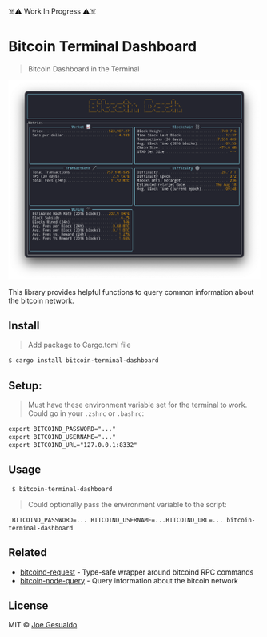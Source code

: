 ☠️⚠️ Work In Progress ⚠️☠️

# Bitcoin Terminal Dashboard
> Bitcoin Dashboard in the Terminal

![Screenshot](screenshot_3.png)

This library provides helpful functions to query common information about the bitcoin network.

## Install
> Add package to Cargo.toml file
```bash
$ cargo install bitcoin-terminal-dashboard
```

## Setup:
> Must have these environment variable set for the terminal to work. Could go in your `.zshrc` or `.bashrc`:
```
export BITCOIND_PASSWORD="..." 
export BITCOIND_USERNAME="..." 
export BITCOIND_URL="127.0.0.1:8332"
```
## Usage
``` bash
 $ bitcoin-terminal-dashboard
```

> Could optionally pass the environment variable to the script:
```
 BITCOIND_PASSWORD=... BITCOIND_USERNAME=...BITCOIND_URL=... bitcoin-terminal-dashboard
```

## Related
- [bitcoind-request](https://github.com/joegesualdo/bitcoind-request) - Type-safe wrapper around bitcoind RPC commands
- [bitcoin-node-query](https://github.com/joegesualdo/bitcoin-node-query) - Query information about the bitcoin network

## License
MIT © [Joe Gesualdo]()

